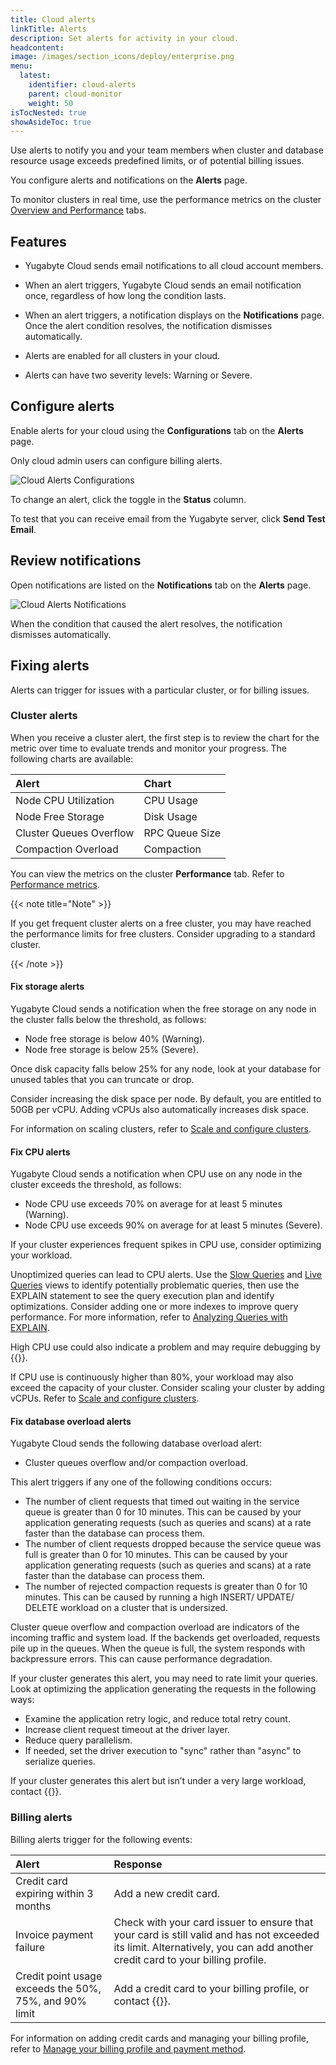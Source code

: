 ```yaml
---
title: Cloud alerts
linkTitle: Alerts
description: Set alerts for activity in your cloud.
headcontent:
image: /images/section_icons/deploy/enterprise.png
menu:
  latest:
    identifier: cloud-alerts
    parent: cloud-monitor
    weight: 50
isTocNested: true
showAsideToc: true
---
```


Use alerts to notify you and your team members when cluster and database resource usage exceeds predefined limits, or of potential billing issues.

You configure alerts and notifications on the **Alerts** page.

To monitor clusters in real time, use the performance metrics on the cluster [Overview and Performance](../overview/) tabs.

## Features

- Yugabyte Cloud sends email notifications to all cloud account members.

- When an alert triggers, Yugabyte Cloud sends an email notification once, regardless of how long the condition lasts.

- When an alert triggers, a notification displays on the **Notifications** page. Once the alert condition resolves, the notification dismisses automatically.

- Alerts are enabled for all clusters in your cloud.

- Alerts can have two severity levels: Warning or Severe.

## Configure alerts

Enable alerts for your cloud using the **Configurations** tab on the **Alerts** page.

Only cloud admin users can configure billing alerts.

![Cloud Alerts Configurations](/images/yb-cloud/cloud-alerts-configurations.png)

<!-- To view alert details, select the alert to display the **Alert Policy Settings** sheet.-->

To change an alert, click the toggle in the **Status** column.

To test that you can receive email from the Yugabyte server, click **Send Test Email**.

## Review notifications

Open notifications are listed on the **Notifications** tab on the **Alerts** page.

![Cloud Alerts Notifications](/images/yb-cloud/cloud-alerts-notifications.png)

When the condition that caused the alert resolves, the notification dismisses automatically.

## Fixing alerts

Alerts can trigger for issues with a particular cluster, or for billing issues.

### Cluster alerts

When you receive a cluster alert, the first step is to review the chart for the metric over time to evaluate trends and monitor your progress. The following charts are available:

| Alert | Chart |
| :--- | :--- |
| Node CPU Utilization | CPU Usage |
| Node Free Storage | Disk Usage |
| Cluster Queues Overflow | RPC Queue Size |
| Compaction Overload | Compaction |

You can view the metrics on the cluster **Performance** tab. Refer to [Performance metrics](../overview/#performance-metrics).

{{< note title="Note" >}}

If you get frequent cluster alerts on a free cluster, you may have reached the performance limits for free clusters. Consider upgrading to a standard cluster.

{{< /note >}}

#### Fix storage alerts

Yugabyte Cloud sends a notification when the free storage on any node in the cluster falls below the threshold, as follows:

- Node free storage is below 40% (Warning).
- Node free storage is below 25% (Severe).

Once disk capacity falls below 25% for any node, look at your database for unused tables that you can truncate or drop.

Consider increasing the disk space per node. By default, you are entitled to 50GB per vCPU. Adding vCPUs also automatically increases disk space.

For information on scaling clusters, refer to [Scale and configure clusters](../../cloud-clusters/configure-clusters/).

#### Fix CPU alerts

Yugabyte Cloud sends a notification when CPU use on any node in the cluster exceeds the threshold, as follows:

- Node CPU use exceeds 70% on average for at least 5 minutes (Warning).
- Node CPU use exceeds 90% on average for at least 5 minutes (Severe).

If your cluster experiences frequent spikes in CPU use, consider optimizing your workload.

Unoptimized queries can lead to CPU alerts. Use the [Slow Queries](../cloud-queries-slow/) and [Live Queries](../cloud-queries-live/) views to identify potentially problematic queries, then use the EXPLAIN statement to see the query execution plan and identify optimizations. Consider adding one or more indexes to improve query performance. For more information, refer to [Analyzing Queries with EXPLAIN](../../../explore/query-1-performance/explain-analyze/).

High CPU use could also indicate a problem and may require debugging by {{<support-cloud>}}.

If CPU use is continuously higher than 80%, your workload may also exceed the capacity of your cluster. Consider scaling your cluster by adding vCPUs. Refer to [Scale and configure clusters](../../cloud-clusters/configure-clusters/).

#### Fix database overload alerts

Yugabyte Cloud sends the following database overload alert:

- Cluster queues overflow and/or compaction overload.
<!-- Cluster exceeds 200 simultaneous YSQL connections.-->

This alert triggers if any one of the following conditions occurs:

- The number of client requests that timed out waiting in the service queue is greater than 0 for 10 minutes. This can be caused by your application generating requests (such as queries and scans) at a rate faster than the database can process them.
- The number of client requests dropped because the service queue was full is greater than 0 for 10 minutes. This can be caused by your application generating requests (such as queries and scans) at a rate faster than the database can process them.
- The number of rejected compaction requests is greater than 0 for 10 minutes. This can be caused by running a high INSERT/ UPDATE/ DELETE workload on a cluster that is undersized.

Cluster queue overflow and compaction overload are indicators of the incoming traffic and system load. If the backends get overloaded, requests pile up in the queues. When the queue is full, the system responds with backpressure errors. This can cause performance degradation.

If your cluster generates this alert, you may need to rate limit your queries. Look at optimizing the application generating the requests in the following ways:

- Examine the application retry logic, and reduce total retry count.
- Increase client request timeout at the driver layer.
- Reduce query parallelism.
- If needed, set the driver execution to "sync" rather than "async" to serialize queries.

If your cluster generates this alert but isn’t under a very large workload, contact {{<support-cloud>}}.

### Billing alerts

Billing alerts trigger for the following events:

| Alert | Response |
| :--- | :--- |
| Credit card expiring within 3 months | Add a new credit card. |
| Invoice payment failure | Check with your card issuer to ensure that your card is still valid and has not exceeded its limit. Alternatively, you can add another credit card to your billing profile. |
| Credit point usage exceeds the 50%, 75%, and 90% limit | Add a credit card to your billing profile, or contact {{<support-cloud>}}. |

For information on adding credit cards and managing your billing profile, refer to [Manage your billing profile and payment method](../../cloud-admin/cloud-billing-profile/).
